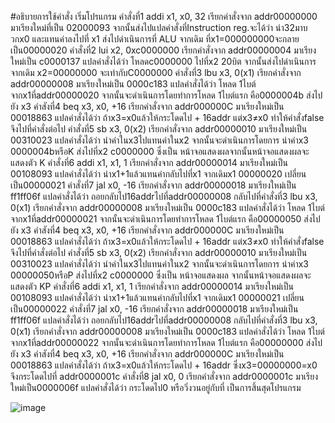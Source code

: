 #อธิบายการใช้คำสั่ง
เริ่มโปรแกรม
คำสั่งที่1 addi x1, x0, 32
   เรียกคำสั่งจาก addr00000000 มาเรียงใหม่ที่เป็น 02000093 จากนั้นส่งไปแปลคำสั่งที่Instruction reg.จะได้ว่า นำ32มาบวกx0 และแทนค่าลงไปที่ x1 ส่งไปดำเนินการที่ ALU จากเดิม      ที่x1=000000000จะกลายเป็น00000020
คำสั่งที่2 lui x2, 0xc0000000
   เรียกคำสั่งจาก addr00000004 มาเรียงใหม่เป็น c0000137 แปลคำสั่งได้ว่า โหลดc0000000 ไปที่x2 20บิต จากนั้นส่งไปดำเนินการ จากเดิม x2=00000000 จะเท่ากับC0000000
คำสั่งที่3 lbu x3, 0(x1)
   เรียกคำสั่งจาก addr00000008 มาเรียงใหม่เป็น 0000c183 แปลคำสั่งได้ว่า โหลด 1ไบต์ จากx1ที่addr00000020 จากนั้นจะดำเนินการโดยทำการโหลด 1ไบต์แรก คือ0000004b ส่งไปยัง x3
คำสังที่4 beq x3, x0, +16
   เรียกคำสั่งจาก addr000000C มาเรียงใหม่เป็น 00018863 แปลคำสั่งได้ว่า ถ้าx3=x0แล้วให้กระโดดไป + 16addr แต่x3≠x0 ทำให้คำสั่งfalse จึงไปที่คำสั่งต่อไป
คำสั่งที่5 sb x3, 0(x2)
   เรียกคำสั่งจาก addr00000010 มาเรียงใหม่เป็น 00310023 แปลคำสั่งได้ว่า นำค่าในx3ไปแทนค่าในx2 จากนั้นจะดำเนินการโดยการ นำค่าx3 0000004bหรือK ส่งไปที่x2 c0000000 ซึ่งเป็น      หน้าจอแสดงผลจากนั้นหน้าจอแสดงผลจะแสดงตัว K
คำสั่งที่6 addi x1, x1, 1
   เรียกคำสั่งจาก addr00000014 มาเรียงใหม่เป็น 00108093 แปลคำสั่งได้ว่า นำx1+1แล้วแทนค่ากลับไปที่x1 จากเดิมx1 00000020 เปลี่ยนเป็น00000021
คำสั่งที่7 jal x0, -16
   เรียกคำสั่งจาก addr00000018 มาเรียงใหม่เป็น ff1ff06f แปลคำสั่งได้ว่า ถอยกลับไป16addrไปที่addr00000008
กลับไปที่คำสั่งที่3 lbu x3, 0(x1)
   เรียกคำสั่งจาก addr00000008 มาเรียงใหม่เป็น 0000c183 แปลคำสั่งได้ว่า โหลด 1ไบต์ จากx1ที่addr00000021 จากนั้นจะดำเนินการโดยทำการโหลด 1ไบต์แรก คือ00000050 ส่งไปยัง x3
คำสังที่4 beq x3, x0, +16
   เรียกคำสั่งจาก addr000000C มาเรียงใหม่เป็น 00018863 แปลคำสั่งได้ว่า ถ้าx3=x0แล้วให้กระโดดไป + 16addr แต่x3≠x0 ทำให้คำสั่งfalse จึงไปที่คำสั่งต่อไป
คำสั่งที่5 sb x3, 0(x2)
   เรียกคำสั่งจาก addr00000010 มาเรียงใหม่เป็น 00310023 แปลคำสั่งได้ว่า นำค่าในx3ไปแทนค่าในx2 จากนั้นจะดำเนินการโดยการ นำค่าx3 00000050หรือP ส่งไปที่x2 c0000000 ซึ่งเป็น      หน้าจอแสดงผล จากนั้นหน้าจอแสดงผลจะแสดงตัว KP
คำสั่งที่6 addi x1, x1, 1
   เรียกคำสั่งจาก addr00000014 มาเรียงใหม่เป็น 00108093 แปลคำสั่งได้ว่า นำx1+1แล้วแทนค่ากลับไปที่x1 จากเดิมx1 00000021 เปลี่ยนเป็น00000022
คำสั่งที่7 jal x0, -16
   เรียกคำสั่งจาก addr00000018 มาเรียงใหม่เป็น ff1ff06f แปลคำสั่งได้ว่า ถอยกลับไป16addrไปที่addr00000008
กลับไปที่คำสั่งที่3 lbu x3, 0(x1)
   เรียกคำสั่งจาก addr00000008 มาเรียงใหม่เป็น 0000c183 แปลคำสั่งได้ว่า โหลด 1ไบต์ จากx1ที่addr00000022 จากนั้นจะดำเนินการโดยทำการโหลด 1ไบต์แรก คือ00000000 ส่งไปยัง x3
คำสังที่4 beq x3, x0, +16
   เรียกคำสั่งจาก addr000000C มาเรียงใหม่เป็น 00018863 แปลคำสั่งได้ว่า ถ้าx3=x0แล้วให้กระโดดไป + 16addr ซึ่งx3=00000000=x0 จึงกระโดดไปที่ addr0000001c
คำสั่งที่8 jal x0, 0
   เรียกคำสั่งจาก addr0000001c มาเรียงใหม่เป็น0000006f แปลคำสั่งได้ว่า กระโดดไป0 หรือวิ่งวนอยู่กับที่ เป็นการสิ้นสุดโปรแกรม

![image](https://user-images.githubusercontent.com/98943481/159990750-27fb1891-33db-4761-bb38-40deb2b98b2b.png)
